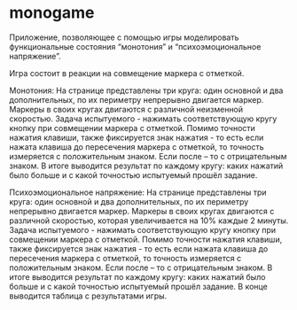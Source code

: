 # monogame

Приложение, позволяющее с помощью игры моделировать функциональные состояния “монотония” и “психоэмоциональное напряжение”.

Игра состоит в реакции на совмещение маркера с отметкой.

Монотония: На странице представлены три круга: один основной и два дополнительных, по их периметру непрерывно двигается маркер. Маркеры в своих кругах двигаются с различной неизменной скоростью. Задача испытуемого - нажимать соответствующую кругу кнопку при совмещении маркера с отметкой. Помимо точности нажатия клавиши, также фиксируется знак нажатия - то есть если нажата клавиша до пересечения маркера с отметкой, то точность измеряется с положительным знаком. Если после – то с отрицательным знаком. В итоге выводится результат по каждому кругу: каких нажатий было больше и с какой точностью испытуемый прошёл задание.

Психоэмоциональное напряжение: На странице представлены три круга: один основной и два дополнительных, по их периметру непрерывно двигается маркер. Маркеры в своих кругах двигаются с различной скоростью, которая увеличивается на 10% каждые 2 минуты. Задача испытуемого - нажимать соответствующую кругу кнопку при совмещении маркера с отметкой. Помимо точности нажатия клавиши, также фиксируется знак нажатия - то есть если нажата клавиша до пересечения маркера с отметкой, то точность измеряется с положительным знаком. Если после – то с отрицательным знаком. В итоге выводится результат по каждому кругу: каких нажатий было больше и с какой точностью испытуемый прошёл задание. В конце выводится таблица с результатами игры.
